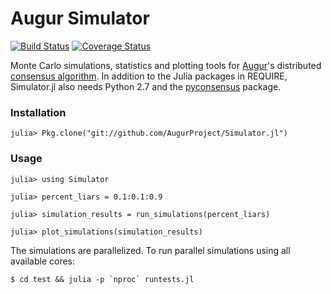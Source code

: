 # Augur Simulator

[![Build Status](https://travis-ci.org/AugurProject/Simulator.jl.svg?branch=master)](https://travis-ci.org/AugurProject/Simulator.jl) [![Coverage Status](https://coveralls.io/repos/AugurProject/Simulator.jl/badge.svg)](https://coveralls.io/r/AugurProject/Simulator.jl)

Monte Carlo simulations, statistics and plotting tools for [Augur](http://www.augur.net)'s distributed [consensus algorithm](http://www.augur.net/blog/a-decentralized-lie-detector).  In addition to the Julia packages in REQUIRE, Simulator.jl also needs Python 2.7 and the [pyconsensus](https://github.com/AugurProject/pyconsensus) package.

### Installation

    julia> Pkg.clone("git://github.com/AugurProject/Simulator.jl")

### Usage

    julia> using Simulator

    julia> percent_liars = 0.1:0.1:0.9

    julia> simulation_results = run_simulations(percent_liars)

    julia> plot_simulations(simulation_results)

The simulations are parallelized.  To run parallel simulations using all available cores:

    $ cd test && julia -p `nproc` runtests.jl
